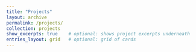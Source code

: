 ```yaml
---
title: "Projects"
layout: archive
permalink: /projects/
collection: projects
show_excerpts: true    # optional: shows project excerpts underneath
entries_layout: grid   # optional: grid of cards
---
```

